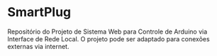 # SmartPlug
Repositório do Projeto de Sistema Web para Controle de Arduino via Interface de Rede Local. O projeto pode ser adaptado para conexões externas via internet.
